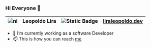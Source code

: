 ### Hi Everyone 👋
| ![ni](https://flagcdn.com/16x12/ni.png) | __Leopoldo Lira__ | ![Static Badge](https://img.shields.io/badge/React-Developer_%F0%9F%A4%93-blue) | [liraleopoldo.dev](https://liraleopoldo.dev) |
| --- | --- | --- | --- |


<!--
**LeopoldoLira/LeopoldoLira** is a ✨ _special_ ✨ repository because its `README.md` (this file) appears on your GitHub profile.

Here are some ideas to get you started:

- 🌱 I’m currently learning ...
- 👯 I’m looking to collaborate on ...
- 💬 You can Ask me about anything here: 
- 🤔 I’m looking for help with ...
- 😄 Pronouns: ...
- ⚡ Fun fact: ...
-->

- 🔭 I’m currently working as a software Developer
- 📫 This is how you can reach [me](https://www.linkedin.com/in/leopoldo-lira-b70b52116/)
